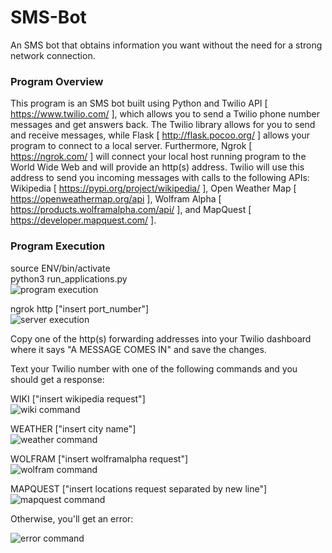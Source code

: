 # SMS-Bot
An SMS bot that obtains information you want without the need for a strong network connection.

### Program Overview
This program is an SMS bot built using Python and Twilio API [ https://www.twilio.com/ ], which allows you to send a Twilio 
phone number messages and get answers back. The Twilio library allows for you to send and receive messages, while Flask
[ http://flask.pocoo.org/ ] allows your program to connect to a local server. Furthermore, Ngrok [ https://ngrok.com/ ] 
will connect your local host running program to the World Wide Web and will provide an http(s) address. Twilio will use this address to send you incoming messages with calls to the following APIs: Wikipedia [ https://pypi.org/project/wikipedia/ ], Open Weather Map [ https://openweathermap.org/api ], Wolfram Alpha [ https://products.wolframalpha.com/api/ ], and MapQuest   [ https://developer.mapquest.com/ ].

### Program Execution
source ENV/bin/activate </br >
python3 run_applications.py </br >
![program execution](https://i.imgur.com/sAlBMZJ.png)

ngrok http ["insert port_number"] </br >
![server execution](https://i.imgur.com/ZlLxamu.png)

Copy one of the http(s) forwarding addresses into your Twilio dashboard where it says "A MESSAGE COMES IN" and save the changes.</br >

Text your Twilio number with one of the following commands and you should get a response:
  
  WIKI ["insert wikipedia request"] </br >
  ![wiki command](https://i.imgur.com/xwaXrJE.png)
  
  WEATHER ["insert city name"] </br >
  ![weather command](https://i.imgur.com/qFkDgGG.png)
  
  WOLFRAM ["insert wolframalpha request"] </br >
  ![wolfram command](https://i.imgur.com/P1rWJlW.png)
  
  MAPQUEST ["insert locations request separated by new line"]
  ![mapquest command](https://i.imgur.com/2mNvmu2.png)

Otherwise, you'll get an error:

  ![error command](https://i.imgur.com/9Zsw1l1.png)





